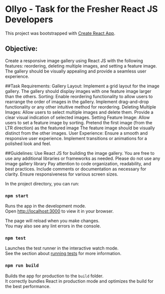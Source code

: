 # Ollyo -  Task for the Fresher React JS Developers

This project was bootstrapped with [Create React App](https://github.com/facebook/create-react-app).

## Objective:
Create a responsive image gallery using React JS with the following features: reordering, deleting multiple images, and setting a feature image. The gallery should be visually appealing and provide a seamless user experience.

##Task Requirements:
Gallery Layout:
Implement a grid layout for the image gallery.
The gallery should display images with one feature image larger than the others.
Sorting:
Enable reordering functionality to allow users to rearrange the order of images in the gallery.
Implement drag-and-drop functionality or any other intuitive method for reordering.
Deleting Multiple Images:
Allow users to select multiple images and delete them.
Provide a clear visual indication of selected images.
Setting Feature Image:
Allow users to set a feature image by sorting.
Pretend the first image (from the LTR direction) as the featured image
The feature image should be visually distinct from the other images.
User Experience:
Ensure a smooth and responsive user experience.
Implement transitions or animations for a polished look and feel.


##Guidelines:
Use React JS for building the image gallery.
You are free to use any additional libraries or frameworks as needed.
Please do not use any image gallery library
Pay attention to code organization, readability, and best practices.
Include comments or documentation as necessary for clarity.
Ensure responsiveness for various screen sizes.


In the project directory, you can run:

### `npm start`

Runs the app in the development mode.\
Open [http://localhost:3000](http://localhost:3000) to view it in your browser.

The page will reload when you make changes.\
You may also see any lint errors in the console.

### `npm test`

Launches the test runner in the interactive watch mode.\
See the section about [running tests](https://facebook.github.io/create-react-app/docs/running-tests) for more information.

### `npm run build`

Builds the app for production to the `build` folder.\
It correctly bundles React in production mode and optimizes the build for the best performance.



